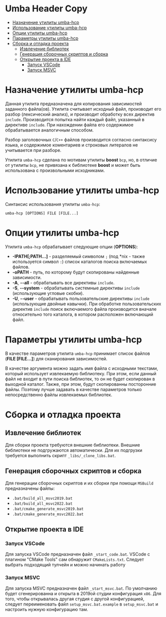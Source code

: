 # Umba Header Copy

  - [Назначение утилиты umba-hcp](#user-content-назначение-утилиты-umba-hcp)
  - [Использование утилиты umba-hcp](#user-content-использование-утилиты-umba-hcp)
  - [Опции утилиты umba-hcp](#user-content-опции-утилиты-umba-hcp)
  - [Параметры утилиты umba-hcp](#user-content-параметры-утилиты-umba-hcp)
  - [Сборка и отладка проекта](#user-content-сборка-и-отладка-проекта)
    - [Извлечение библиотек](#user-content-извлечение-библиотек)
    - [Генерация сборочных скриптов и сборка](#user-content-генерация-сборочных-скриптов-и-сборка)
    - [Открытие проекта в IDE](#user-content-открытие-проекта-в-ide)
      - [Запуск VSCode](#user-content-запуск-vscode)
      - [Запуск MSVC](#user-content-запуск-msvc)


# Назначение утилиты umba-hcp

Данная утилита предназначена для копирования зависимостей заданного файла(ов). Утилита считывает исходный файл,
производит его разбор (лексический анализ), и производит обработку всех директив `include`.
Производится попытка найти каждый файл, указанный в директиве `include`. При нахождении файла его содержимое обрабатывается
аналогичным способом.

Разбор заголовочных `C`/`C++` файлов производится согласно синтаксису языка, и содержимое коментариев и строковых литералов
не учитывается при разборе.

Утилита `umba-hcp` сделана по мотивам утилиты **boost** `bcp`, но, в отличие от утилиты `bcp`, не привязана
к библиотеке **boost** и может быть использована с произвольными исходниками.


# Использование утилиты umba-hcp

Синтаксис использования утилиты `umba-hcp`:

```
umba-hcp [OPTIONS] FILE [FILE...]
```

# Опции утилиты umba-hcp

Утилита `umba-hcp` обрабатывает следующие опции (**OPTIONS**):

 - **-IPATH[;PATH...]** - разделяемый символом `;` (под *nix - также используется символ `:`) список каталогов поиска включаемых файлов.
 - **-oPATH** - путь, по которому будут скопированы найденные зависимости.
 - **-A**, **--all** - обрабатывать все директивы `include`.
 - **-S**, **--system** - обрабатывать системные директивы `include` (использующие угловые скобки).
 - **-U**, **--user** - обрабатывать пользовательские директивы `include` (использующие двойные кавычки). При обработке пользовательских
   директив `include` поиск включаемого файла производится вначале относительно того каталога, в котором расположен включающий файл.


# Параметры утилиты umba-hcp

В качестве параметров утилита `umba-hcp` принимает список файлов (**FILE [FILE...]**) для сканирования зависимостей.

В качестве аргумента можно задать имя файла с исходными текстами, который использует извлекаемую библиотеку. При этом,
если данный файл не входит в пути поиска библиотек, то он не будет скопирован в выходной каталог. Также, при этом, будут
скопированны посторонние файлы. Поэтому лучше задавать в качестве параметров только непосредственно файлы извлекаемых библиотек.


# Сборка и отладка проекта


## Извлечение библиотек

Для сборки проекта требуются внешние библиотеки. Внешние библиотеки не подгружаются автоматически.
Для их подгрузки требуется выполнить скрипт `_libs/_clone_libs.bat`.


## Генерация сборочных скриптов и сборка

Для генерации сборочных скриптов и их сборки при помощи `MSBuild` предназначены файлы:

 - `.bat/build_all_msvc2019.bat`
 - `.bat/build_all_msvc2022.bat`
 - `.bat/cmake_generate_msvc2019.bat`
 - `.bat/cmake_generate_msvc2022.bat`


## Открытие проекта в IDE

### Запуск VSCode

Для запуска VSCode предназначен файл `_start_code.bat`. 
VSCode с плагином "CMake Tools" сам обнаружит `CMakeLists.txt`. Следует выбрать подходящий тулчейн
и можно начинать работу


### Запуск MSVC

Для запуска MSVC предназначен файл `_start_msvc.bat`.
По умолчанию будет сгенерированна и открыта в 2019ой студии конфигурация `x86`.
Для того, чтобы открывалась другая студия с другой конфигурацией, следует
переименовать файл `setup_msvc.bat.example` в `setup_msvc.bat` и настроить нужную конфигурацию там.


